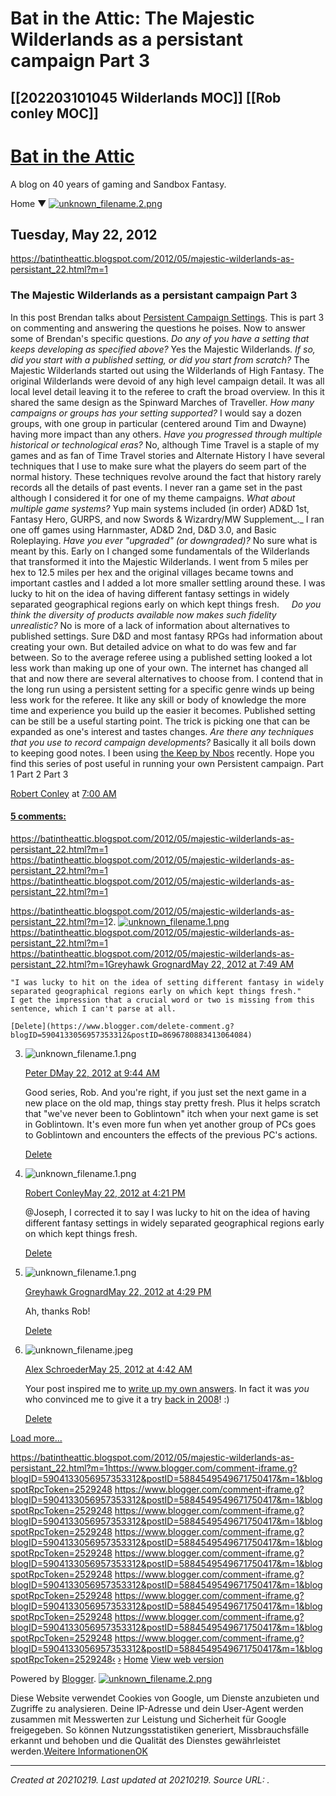 # Bat in the Attic: The Majestic Wilderlands as a persistant campaign Part 3
 [[202203101045 Wilderlands MOC]] [[Rob conley MOC]] 
---



# [Bat in the Attic](https://batintheattic.blogspot.com/?m=1)

A blog on 40 years of gaming and Sandbox Fantasy.

Home
▼ [![unknown_filename.2.png](./resources/202102190047.1_Bat_in_the_Attic__The_Majestic_Wilderlands_as_a_persistant_campaign_Part_3.resources/unknown_filename.2.png)](https://batintheattic.blogspot.com/2012/05/majestic-wilderlands-as-persistant_22.html?m=1) 

## Tuesday, May 22, 2012

<https://batintheattic.blogspot.com/2012/05/majestic-wilderlands-as-persistant_22.html?m=1>

### The Majestic Wilderlands as a persistant campaign Part 3

In this post Brendan talks about [Persistent Campaign Settings](http://untimately.blogspot.com/2012/05/persistent-campaign-settings.html). This is part 3 on commenting and answering the questions he poises.
Now to answer some of Brendan's specific questions.
_Do any of you have a setting that keeps developing as specified above?_ 
Yes the Majestic Wilderlands.
_If so, did you start with a published setting, or did you start from scratch?_ 
The Majestic Wilderlands started out using the Wilderlands of High Fantasy. The original Wilderlands were devoid of any high level campaign detail. It was all local level detail leaving it to the referee to craft the broad overview. In this it shared the same design as the Spinward Marches of Traveller.
_How many campaigns or groups has your setting supported?_ 
I would say a dozen groups, with one group in particular (centered around Tim and Dwayne) having more impact than any others.
_Have you progressed through multiple historical or technological eras?_ 
No, although Time Travel is a staple of my games and as fan of Time Travel stories and Alternate History I have several techniques that I use to make sure what the players do seem part of the normal history. These techniques revolve around the fact that history rarely records all the details of past events. I never ran a game set in the past although I considered it for one of my theme campaigns.
_What about multiple game systems?_ 
Yup main systems included (in order) AD&D 1st, Fantasy Hero, GURPS, and now Swords & Wizardry/MW Supplement_._ I ran one off games using Harnmaster, AD&D 2nd, D&D 3.0, and Basic Roleplaying.
_Have you ever "upgraded" (or downgraded)?_ 
No sure what is meant by this. Early on I changed some fundamentals of the Wilderlands that transformed it into the Majestic Wilderlands. I went from 5 miles per hex to 12.5 miles per hex and the original villages became towns and important castles and I added a lot more smaller settling around these. I was lucky to hit on the idea of having different fantasy settings in widely separated geographical regions early on which kept things fresh.
   
 _Do you think the diversity of products available now makes such fidelity unrealistic?_ 
No is more of a lack of information about alternatives to published settings. Sure D&D and most fantasy RPGs had information about creating your own. But detailed advice on what to do was few and far between. So to the average referee using a published setting looked a lot less work than making up one of your own. The internet has changed all that and now there are several alternatives to choose from.
I contend that in the long run using a persistent setting for a specific genre winds up being less work for the referee. It like any skill or body of knowledge the more time and experience you build up the easier it becomes. Published setting can be still be a useful starting point. The trick is picking one that can be expanded as one's interest and tastes changes.
_Are there any techniques that you use to record campaign developments?_
Basically it all boils down to keeping good notes. I been using [the Keep by Nbos](http://www.nbos.com/products/keep/keep.htm) recently.
Hope you find this series of post useful in running your own Persistent campaign.
Part 1
Part 2
Part 3

[Robert Conley](https://www.blogger.com/profile/03863009007381185340) at [7:00 AM](https://batintheattic.blogspot.com/2012/05/majestic-wilderlands-as-persistant_22.html?m=1)

#### [5 comments:](https://batintheattic.blogspot.com/2012/05/majestic-wilderlands-as-persistant_22.html?m=1)
<https://batintheattic.blogspot.com/2012/05/majestic-wilderlands-as-persistant_22.html?m=1>
<https://batintheattic.blogspot.com/2012/05/majestic-wilderlands-as-persistant_22.html?m=1>
<https://batintheattic.blogspot.com/2012/05/majestic-wilderlands-as-persistant_22.html?m=1>

<https://batintheattic.blogspot.com/2012/05/majestic-wilderlands-as-persistant_22.html?m=1>2.  [![unknown_filename.1.png](./resources/202102190047.1_Bat_in_the_Attic__The_Majestic_Wilderlands_as_a_persistant_campaign_Part_3.resources/unknown_filename.1.png)](https://batintheattic.blogspot.com/2012/05/majestic-wilderlands-as-persistant_22.html?m=1)
    <https://batintheattic.blogspot.com/2012/05/majestic-wilderlands-as-persistant_22.html?m=1>
    <https://batintheattic.blogspot.com/2012/05/majestic-wilderlands-as-persistant_22.html?m=1>[Greyhawk Grognard](https://www.blogger.com/profile/13929743865700766901)[May 22, 2012 at 7:49 AM](https://batintheattic.blogspot.com/2012/05/majestic-wilderlands-as-persistant_22.html?showComment=1337687365854&m=1#c8696780883413064084)
    
    "I was lucky to hit on the idea of setting different fantasy in widely separated geographical regions early on which kept things fresh."
    I get the impression that a crucial word or two is missing from this sentence, which I can't parse at all.
    
    [Delete](https://www.blogger.com/delete-comment.g?blogID=5904133056957353312&postID=8696780883413064084)
    
3.  ![unknown_filename.1.png](./resources/202102190047.1_Bat_in_the_Attic__The_Majestic_Wilderlands_as_a_persistant_campaign_Part_3.resources/unknown_filename.1.png)
    
    [Peter D](https://www.blogger.com/profile/14246000382321978462)[May 22, 2012 at 9:44 AM](https://batintheattic.blogspot.com/2012/05/majestic-wilderlands-as-persistant_22.html?showComment=1337694269666&m=1#c5549843224692320981)
    
    Good series, Rob. And you're right, if you just set the next game in a new place on the old map, things stay pretty fresh.
    Plus it helps scratch that "we've never been to Goblintown" itch when your next game is set in Goblintown.
    It's even more fun when yet another group of PCs goes to Goblintown and encounters the effects of the previous PC's actions.
    
    [Delete](https://www.blogger.com/delete-comment.g?blogID=5904133056957353312&postID=5549843224692320981)
    
4.  ![unknown_filename.1.png](./resources/202102190047.1_Bat_in_the_Attic__The_Majestic_Wilderlands_as_a_persistant_campaign_Part_3.resources/unknown_filename.1.png)
    
    [Robert Conley](https://www.blogger.com/profile/03863009007381185340)[May 22, 2012 at 4:21 PM](https://batintheattic.blogspot.com/2012/05/majestic-wilderlands-as-persistant_22.html?showComment=1337718105554&m=1#c6523594542252921782)
    
    @Joseph, I corrected it to say
    I was lucky to hit on the idea of having different fantasy settings in widely separated geographical regions early on which kept things fresh.
    
    [Delete](https://www.blogger.com/delete-comment.g?blogID=5904133056957353312&postID=6523594542252921782)
    
5.  ![unknown_filename.1.png](./resources/202102190047.1_Bat_in_the_Attic__The_Majestic_Wilderlands_as_a_persistant_campaign_Part_3.resources/unknown_filename.1.png)
    
    [Greyhawk Grognard](https://www.blogger.com/profile/13929743865700766901)[May 22, 2012 at 4:29 PM](https://batintheattic.blogspot.com/2012/05/majestic-wilderlands-as-persistant_22.html?showComment=1337718592523&m=1#c3151307926699988960)
    
    Ah, thanks Rob!
    
    [Delete](https://www.blogger.com/delete-comment.g?blogID=5904133056957353312&postID=3151307926699988960)
    
6.  ![unknown_filename.jpeg](./resources/202102190047.1_Bat_in_the_Attic__The_Majestic_Wilderlands_as_a_persistant_campaign_Part_3.resources/unknown_filename.jpeg)
    
    [Alex Schroeder](https://www.blogger.com/profile/17104864340940538702)[May 25, 2012 at 4:42 AM](https://batintheattic.blogspot.com/2012/05/majestic-wilderlands-as-persistant_22.html?showComment=1337935338199&m=1#c3726272887088145343)
    
    Your post inspired me to [write up my own answers](http://www.emacswiki.org/alex/2012-05-25_Persistent_Campaign_Setting). In fact it was _you_ who convinced me to give it a try [back in 2008](http://batintheattic.blogspot.com/2008/10/sandbox-fantasy.html)! :)
    
    [Delete](https://www.blogger.com/delete-comment.g?blogID=5904133056957353312&postID=3726272887088145343)
    

[Load more...](https://batintheattic.blogspot.com/2012/05/majestic-wilderlands-as-persistant_22.html?m=1)

<https://batintheattic.blogspot.com/2012/05/majestic-wilderlands-as-persistant_22.html?m=1><https://www.blogger.com/comment-iframe.g?blogID=5904133056957353312&postID=5884549549671750417&m=1&blogspotRpcToken=2529248>
<https://www.blogger.com/comment-iframe.g?blogID=5904133056957353312&postID=5884549549671750417&m=1&blogspotRpcToken=2529248>
<https://www.blogger.com/comment-iframe.g?blogID=5904133056957353312&postID=5884549549671750417&m=1&blogspotRpcToken=2529248>
<https://www.blogger.com/comment-iframe.g?blogID=5904133056957353312&postID=5884549549671750417&m=1&blogspotRpcToken=2529248>
<https://www.blogger.com/comment-iframe.g?blogID=5904133056957353312&postID=5884549549671750417&m=1&blogspotRpcToken=2529248>
<https://www.blogger.com/comment-iframe.g?blogID=5904133056957353312&postID=5884549549671750417&m=1&blogspotRpcToken=2529248>
<https://www.blogger.com/comment-iframe.g?blogID=5904133056957353312&postID=5884549549671750417&m=1&blogspotRpcToken=2529248>
<https://www.blogger.com/comment-iframe.g?blogID=5904133056957353312&postID=5884549549671750417&m=1&blogspotRpcToken=2529248>
<https://www.blogger.com/comment-iframe.g?blogID=5904133056957353312&postID=5884549549671750417&m=1&blogspotRpcToken=2529248>[‹](https://batintheattic.blogspot.com/2012/05/more-on-demi-lich-story.html?m=1)
[›](https://batintheattic.blogspot.com/2012/05/majestic-wilderlands-as-persistant_21.html?m=1)
[Home](https://batintheattic.blogspot.com/?m=1)
[View web version](https://batintheattic.blogspot.com/2012/05/majestic-wilderlands-as-persistant_22.html?m=0)

Powered by [Blogger](https://www.blogger.com/).
 [![unknown_filename.2.png](./resources/202102190047.1_Bat_in_the_Attic__The_Majestic_Wilderlands_as_a_persistant_campaign_Part_3.resources/unknown_filename.2.png)](https://batintheattic.blogspot.com/2012/05/majestic-wilderlands-as-persistant_22.html?m=1) 

Diese Website verwendet Cookies von Google, um Dienste anzubieten und Zugriffe zu analysieren. Deine IP-Adresse und dein User-Agent werden zusammen mit Messwerten zur Leistung und Sicherheit für Google freigegeben. So können Nutzungsstatistiken generiert, Missbrauchsfälle erkannt und behoben und die Qualität des Dienstes gewährleistet werden.[Weitere Informationen](https://www.blogger.com/go/blogspot-cookies)[OK](https://batintheattic.blogspot.com/2012/05/majestic-wilderlands-as-persistant_22.html?m=1#)

---

_Created at 20210219._
_Last updated at 20210219._
_Source URL: [](https://batintheattic.blogspot.com/2012/05/majestic-wilderlands-as-persistant_22.html?m=1)._



